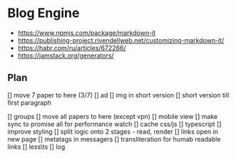 # Blog Engine

* https://www.npmjs.com/package/markdown-it
* https://publishing-project.rivendellweb.net/customizing-markdown-it/
* https://habr.com/ru/articles/672266/
* https://jamstack.org/generators/ 

## Plan

[] move 7 paper to here (3/7)
[] ad
[] img in short version
[] short version till first paragraph

[] groups
[] move all papers to here (except vpn)
[] mobile view
[] make sync to promise all for performance watch
[] cache css/js
[] typescript
[] improve styling
[] split logic onto 2 stages - read, render
[] links open in new page
[] metatags in messagers
[] transliteration for humab readable links
[] less\ts
[] log